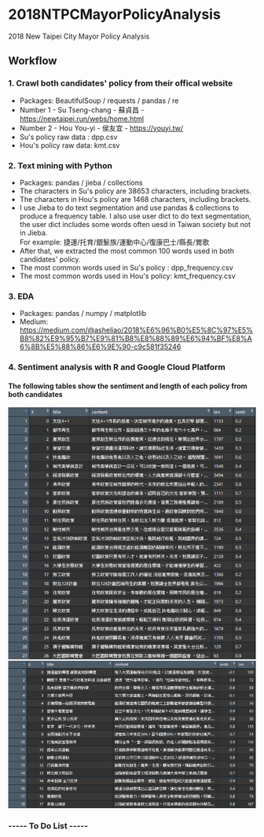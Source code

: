 # 2018NTPCMayorPolicyAnalysis
2018 New Taipei City Mayor Policy Analysis 

## Workflow
### 1. Crawl both candidates' policy from their offical website
* Packages: BeautifulSoup / requests / pandas / re
* Number 1 - Su Tseng-chang  - 蘇貞昌 - https://newtaipei.run/webs/home.html
* Number 2 - Hou You-yi - 侯友宜 - https://youyi.tw/
* Su's policy raw data : dpp.csv
* Hou's policy raw data: kmt.csv
### 2. Text mining with Python 
* Packages: pandas / jieba / collections
* The characters in Su's policy are 38653 characters, including brackets.  
* The characters in Hou's policy are 1468 characters, including brackets.  
* I use Jieba to do text segmentation and use pandas & collections to produce a frequency table. I also use user dict to do text segmentation, the user dict includes some words often uesd in Taiwan society but not in Jieba.  </br> For example: 捷運/托育/銀髮族/運動中心/復康巴士/縣長/鶯歌  
* After that, we extracted the most common 100 words used in both candidates' policy.
* The most common words used in Su's policy : dpp_frequency.csv
* The most common words used in Hou's policy: kmt_frequency.csv
### 3. EDA
* Packages: pandas / numpy / matplotlib
* Medium: https://medium.com/@asheliao/2018%E6%96%B0%E5%8C%97%E5%B8%82%E9%95%B7%E9%81%B8%E8%88%89%E6%94%BF%E8%A6%8B%E5%88%86%E6%9E%90-c9c581f35246

### 4. Sentiment analysis with R and Google Cloud Platform
#### The following tables show the sentiment and length of each policy from both candidates
![image](https://github.com/asheliao/2018NTPCMayorPolicyAnalysis/blob/master/Sentiment/DPP_SENTI.png)
![image](https://github.com/asheliao/2018NTPCMayorPolicyAnalysis/blob/master/Sentiment/KMT_SENTI.png)
### ----- To Do List -----
